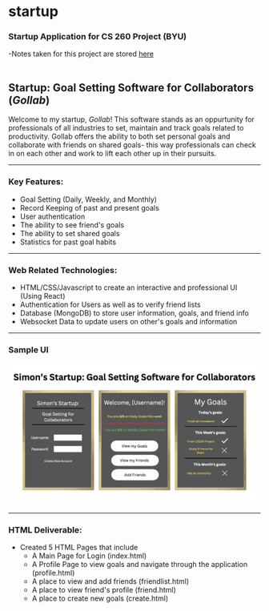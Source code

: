 # startup
### Startup Application for CS 260 Project (BYU)

-Notes taken for this project are stored [here](/Notes.md) <br> <br>


## Startup: Goal Setting Software for Collaborators (*Gollab*)

Welcome to my startup, *Gollab*! This software stands as an oppurtunity for professionals of all industries to set, maintain and track goals related to productivity. Gollab offers the ability to both set personal goals and collaborate with friends on shared goals- this way professionals can check in on each other and work to lift each other up in their pursuits. <hr>

### Key Features:

- Goal Setting (Daily, Weekly, and Monthly)
- Record Keeping of past and present goals
- User authentication
- The ability to see friend's goals
- The ability to set shared goals
- Statistics for past goal habits
<hr>

### Web Related Technologies:

- HTML/CSS/Javascript to create an interactive and professional UI (Using React)
- Authentication for Users as well as to verify friend lists
- Database (MongoDB) to store user information, goals, and friend info
- Websocket Data to update users on other's goals and information
<hr>

### Sample UI

![Sample UI for Gollab](/Assets/GollabUI.jpg)
<hr>

### HTML Deliverable:

- Created 5 HTML Pages that include
    - A Main Page for Login (index.html)
    - A Profile Page to view goals and navigate through the application (profile.html)
    - A place to view and add friends (friendlist.html)
    - A place to view friend's profile (friend.html)
    - A place to create new goals (create.html) 
